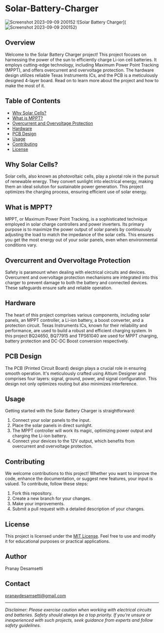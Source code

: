 # Solar-Battery-Charger

![Screenshot 2023-09-09 200152](https://github.com/PranayDesamsetti/Solar-Battery-Charger/assets/126604281/3e01a2cb-e83b-4b3f-9b05-e04859f19e12)
![Solar Battery Charger](![Screenshot 2023-09-09 200152](https://github.com/PranayDesamsetti/Solar-Battery-Charger/assets/126604281/3e01a2cb-e83b-4b3f-9b05-e04859f19e12))

## Overview

Welcome to the Solar Battery Charger project! This project focuses on harnessing the power of the sun to efficiently charge Li-ion cell batteries. It employs cutting-edge technology, including Maximum Power Point Tracking (MPPT), and offers overcurrent and overvoltage protection. The hardware design utilizes reliable Texas Instruments ICs, and the PCB is a meticulously designed 4-layer board. Read on to learn more about the project and how to make the most of it.

## Table of Contents

- [Why Solar Cells?](#why-solar-cells)
- [What is MPPT?](#what-is-mppt)
- [Overcurrent and Overvoltage Protection](#overcurrent-and-overvoltage-protection)
- [Hardware](#hardware)
- [PCB Design](#pcb-design)
- [Usage](#usage)
- [Contributing](#contributing)
- [License](#license)

## Why Solar Cells?

Solar cells, also known as photovoltaic cells, play a pivotal role in the pursuit of renewable energy. They convert sunlight into electrical energy, making them an ideal solution for sustainable power generation. This project optimizes the charging process, ensuring efficient use of solar energy.

## What is MPPT?

MPPT, or Maximum Power Point Tracking, is a sophisticated technique employed in solar charge controllers and power inverters. Its primary purpose is to maximize the power output of solar panels by continuously adjusting the load to match the impedance of the solar cells. This ensures you get the most energy out of your solar panels, even when environmental conditions vary.

## Overcurrent and Overvoltage Protection

Safety is paramount when dealing with electrical circuits and devices. Overcurrent and overvoltage protection mechanisms are integrated into this charger to prevent damage to both the battery and connected devices. These safeguards ensure safe and reliable operation.

## Hardware

The heart of this project comprises various components, including solar panels, an MPPT controller, a Li-ion battery, a boost converter, and a protection circuit. Texas Instruments ICs, known for their reliability and performance, are used to build a robust and efficient charging system. In this project BQ24650, BQ77915 and TPS61040 are used for MPPT charging, battery protection and DC-DC Boost conversion respectively.

## PCB Design

The PCB (Printed Circuit Board) design plays a crucial role in ensuring smooth operation. It's meticulously crafted using Altium Designer and comprises four layers: signal, ground, power, and signal configuration. This design not only optimizes routing but also minimizes interference.

## Usage

Getting started with the Solar Battery Charger is straightforward:

1. Connect your solar panels to the input.
2. Place the solar panels in direct sunlight.
3. The MPPT controller will work its magic, optimizing power output and charging the Li-ion battery.
4. Connect your devices to the 12V output, which benefits from overcurrent and overvoltage protection.

## Contributing

We welcome contributions to this project! Whether you want to improve the code, enhance the documentation, or suggest new features, your input is valued. To contribute, follow these steps:

1. Fork this repository.
2. Create a new branch for your changes.
3. Make your improvements.
4. Submit a pull request with a detailed description of your changes.

## License

This project is licensed under the [MIT License](LICENSE). Feel free to use and modify it for educational purposes or practical applications.

## Author
Pranay Desamsetti

## Contact
pranaydesamsetti@gmail.com 

---

*Disclaimer: Please exercise caution when working with electrical circuits and batteries. Safety should always be a top priority. If you're unsure or inexperienced with such projects, seek guidance from experts and follow safety guidelines.*

